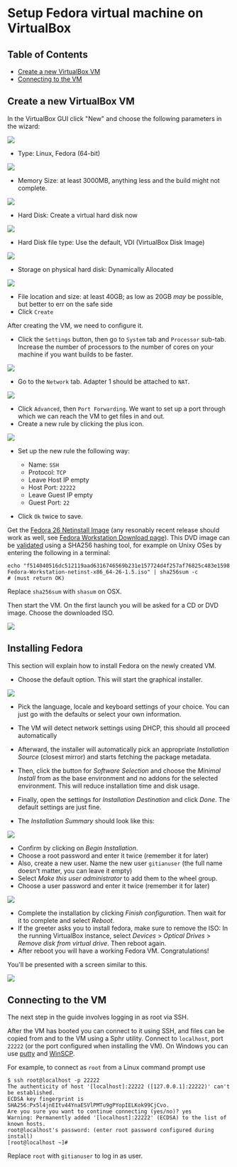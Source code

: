 # Setup Fedora virtual machine on VirtualBox

Table of Contents
------------------

- [Create a new VirtualBox VM](#create-a-new-virtualbox-vm)
- [Connecting to the VM](#connecting-to-the-vm)

Create a new VirtualBox VM
---------------------------
In the VirtualBox GUI click "New" and choose the following parameters in the wizard:

![](figs/create_new_vm_fedora.png)

- Type: Linux, Fedora (64-bit)

![](figs/create_vm_memsize.png)

- Memory Size: at least 3000MB, anything less and the build might not complete.

![](figs/create_vm_hard_disk.png)

- Hard Disk: Create a virtual hard disk now

![](figs/create_vm_hard_disk_file_type.png)

- Hard Disk file type: Use the default, VDI (VirtualBox Disk Image)

![](figs/create_vm_storage_physical_hard_disk.png)

- Storage on physical hard disk: Dynamically Allocated

![](figs/create_vm_file_location_size.png)

- File location and size: at least 40GB; as low as 20GB *may* be possible, but better to err on the safe side
- Click `Create`

After creating the VM, we need to configure it.

- Click the `Settings` button, then go to `System` tab and `Processor` sub-tab. Increase the number of processors to the number of cores on your machine if you want builds to be faster.

![](figs/system_settings.png)

- Go to the `Network` tab. Adapter 1 should be attached to `NAT`.

![](figs/network_settings.png)

- Click `Advanced`, then `Port Forwarding`. We want to set up a port through which we can reach the VM to get files in and out.
- Create a new rule by clicking the plus icon.

![](figs/port_forwarding_rules.png)

- Set up the new rule the following way:
  - Name: `SSH`
  - Protocol: `TCP`
  - Leave Host IP empty
  - Host Port: `22222`
  - Leave Guest IP empty
  - Guest Port: `22`

- Click `Ok` twice to save.

Get the [Fedora 26 Netinstall Image](https://download.fedoraproject.org/pub/fedora/linux/releases/26/Workstation/x86_64/iso/Fedora-Workstation-netinst-x86_64-26-1.5.iso) (any resonably recent release should work as well, see [Fedora Workstation Download page](https://getfedora.org/en/workstation/download/)).
This DVD image can be [validated](https://getfedora.org/verify) using a SHA256 hashing tool, for example on
Unixy OSes by entering the following in a terminal:

    echo "f514040516dc512119aad6316746569b231e157724d4f257af76825c483e1598  Fedora-Workstation-netinst-x86_64-26-1.5.iso" | sha256sum -c
    # (must return OK)

Replace `sha256sum` with `shasum` on OSX.

Then start the VM. On the first launch you will be asked for a CD or DVD image. Choose the downloaded ISO.

![](figs/select_startup_disk_fedora.png)

Installing Fedora
------------------

This section will explain how to install Fedora on the newly created VM.

- Choose the default option. This will start the graphical installer.

![](figs/fedora_install_1_boot_menu.png)

- Pick the language, locale and keyboard settings of your choice. You can just go with the defaults or select your own information.

- The VM will detect network settings using DHCP, this should all proceed automatically
- Afterward, the installer will automatically pick an appropriate *Installation Source* (closest mirror) and starts fetching the package metadata.
- Then, click the button for *Software Selection* and choose the *Minimal Install* from as the base environment and no addons for the selected environment. This will reduce installation time and disk usage.
- Finally, open the settings for *Installation Destination* and click *Done*. The default settings are just fine.

- The *Installation Summary* should look like this:

![](figs/fedora_install_2_summary.png)

- Confirm by clicking on *Begin Installation*.
- Choose a root password and enter it twice (remember it for later)
- Also, create a new user. Name the new user `gitianuser` (the full name doesn't matter, you can leave it empty)
- Select *Make this user administrator* to add them to the wheel group.
- Choose a user password and enter it twice (remember it for later)

![](figs/fedora_install_3_users.png)

- Complete the installation by clicking *Finish configuration*. Then wait for it to complete and select *Reboot*.
- If the greeter asks you to install fedora, make sure to remove the ISO: In the running VirtualBox instance, select *Devices* > *Optical Drives* > *Remove disk from virtual drive*. Then reboot again.
- After reboot you will have a working Fedora VM. Congratulations!

You'll be presented with a screen similar to this.

![](figs/fedora_root_login.png)

Connecting to the VM
----------------------
The next step in the guide involves logging in as root via SSH.

After the VM has booted you can connect to it using SSH, and files can be copied from and to the VM using a Sphr utility.
Connect to `localhost`, port `22222` (or the port configured when installing the VM).
On Windows you can use [putty](http://www.chiark.greenend.org.uk/~sgtatham/putty/download.html) and [WinSCP](http://winscp.net/eng/index.php).

For example, to connect as `root` from a Linux command prompt use

```
$ ssh root@localhost -p 22222
The authenticity of host '[localhost]:22222 ([127.0.0.1]:22222)' can't be established.
ECDSA key fingerprint is SHA256:Px5l4jnEItv44YnaESVlPMTu9gPYopIELKok99CjCvo.
Are you sure you want to continue connecting (yes/no)? yes
Warning: Permanently added '[localhost]:22222' (ECDSA) to the list of known hosts.
root@localhost's password: (enter root password configured during install)
[root@localhost ~]#
```

Replace `root` with `gitianuser` to log in as user.

